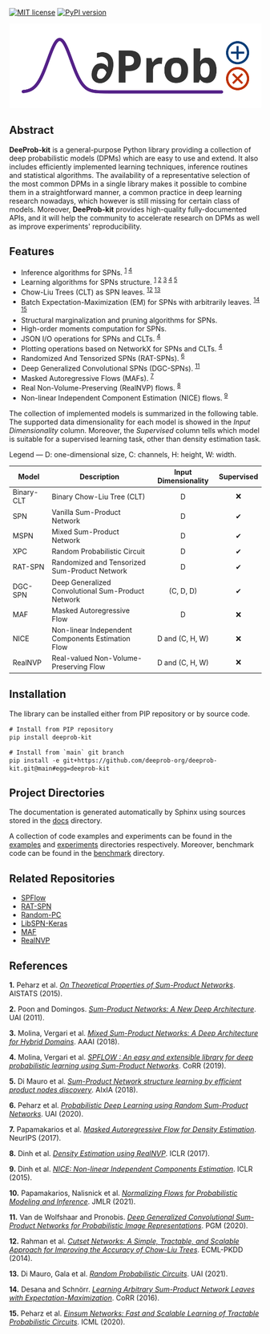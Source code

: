 [![MIT license](https://img.shields.io/badge/License-MIT-blue.svg)](https://lbesson.mit-license.org/)
[![PyPI version](https://badge.fury.io/py/deeprob-kit.svg)](https://badge.fury.io/py/deeprob-kit)

![Logo](docs/deeprob-logo.svg)

## Abstract

**DeeProb-kit** is a general-purpose Python library providing a collection of deep probabilistic models (DPMs) which
are easy to use and extend.
It also includes efficiently implemented learning techniques, inference routines and statistical algorithms.
The availability of a representative selection of the most common DPMs in a single library makes it possible to combine
them in a straightforward manner, a common practice in deep learning research nowadays, which however is still missing
for certain class of models. 
Moreover, **DeeProb-kit** provides high-quality fully-documented APIs, and it will help the community to accelerate research
on DPMs as well as improve experiments' reproducibility.

## Features

- Inference algorithms for SPNs. <sup>[1](#r1) [4](#r4)</sup>
- Learning algorithms for SPNs structure. <sup>[1](#r1) [2](#r2) [3](#r3) [4](#r4) [5](#r5)</sup>
- Chow-Liu Trees (CLT) as SPN leaves. <sup>[12](#r12) [13](#r13)</sup>
- Batch Expectation-Maximization (EM) for SPNs with arbitrarily leaves. <sup>[14](#r14) [15](#r15)</sup>
- Structural marginalization and pruning algorithms for SPNs.
- High-order moments computation for SPNs.
- JSON I/O operations for SPNs and CLTs. <sup>[4](#r4)</sup>
- Plotting operations based on NetworkX for SPNs and CLTs. <sup>[4](#r4)</sup>
- Randomized And Tensorized SPNs (RAT-SPNs). <sup>[6](#r6)</sup>
- Deep Generalized Convolutional SPNs (DGC-SPNs). <sup>[11](#r11)</sup>
- Masked Autoregressive Flows (MAFs). <sup>[7](#r7)</sup>
- Real Non-Volume-Preserving (RealNVP) flows. <sup>[8](#r8)</sup>
- Non-linear Independent Component Estimation (NICE) flows. <sup>[9](#r9)</sup>

The collection of implemented models is summarized in the following table.
The supported data dimensionality for each model is showed in the *Input Dimensionality* column.
Moreover, the *Supervised* column tells which model is suitable for a supervised learning task,
other than density estimation task.

Legend — D: one-dimensional size, C: channels, H: height, W: width.

| Model      | Description                                        | Input Dimensionality | Supervised |
|------------|----------------------------------------------------|:--------------------:|:----------:|
| Binary-CLT | Binary Chow-Liu Tree (CLT)                         |           D          |      ❌     |
| SPN        | Vanilla Sum-Product Network                        |           D          |      ✔     |
| MSPN       | Mixed Sum-Product Network                          |           D          |      ✔     |
| XPC        | Random Probabilistic Circuit                       |           D          |      ✔     |
| RAT-SPN    | Randomized and Tensorized Sum-Product Network      |           D          |      ✔     |
| DGC-SPN    | Deep Generalized Convolutional Sum-Product Network |       (C, D, D)      |      ✔     |
| MAF        | Masked Autoregressive Flow                         |           D          |      ❌     |
| NICE       | Non-linear Independent Components Estimation Flow  |   D and (C, H, W)    |      ❌     |
| RealNVP    | Real-valued Non-Volume-Preserving Flow             |   D and (C, H, W)    |      ❌     |

## Installation

The library can be installed either from PIP repository or by source code.
```shell
# Install from PIP repository
pip install deeprob-kit
```
```shell
# Install from `main` git branch
pip install -e git+https://github.com/deeprob-org/deeprob-kit.git@main#egg=deeprob-kit
```

## Project Directories

The documentation is generated automatically by Sphinx using sources stored in the [docs](docs) directory.

A collection of code examples and experiments can be found in the [examples](examples) and [experiments](experiments)
directories respectively.
Moreover, benchmark code can be found in the [benchmark](benchmark) directory.

## Related Repositories

- [SPFlow](https://github.com/SPFlow/SPFlow)
- [RAT-SPN](https://github.com/cambridge-mlg/RAT-SPN)
- [Random-PC](https://github.com/gengala/Random-Probabilistic-Circuits)
- [LibSPN-Keras](https://github.com/pronobis/libspn-keras)
- [MAF](https://github.com/gpapamak/maf)
- [RealNVP](https://github.com/chrischute/real-nvp)

## References

<b id="r1">1.</b> Peharz et al. [*On Theoretical Properties of Sum-Product Networks*][Peharz2015]. AISTATS (2015).

<b id="r2">2.</b> Poon and Domingos. [*Sum-Product Networks: A New Deep Architecture*][PoonDomingos2011]. UAI (2011).

<b id="r3">3.</b> Molina, Vergari et al. [*Mixed Sum-Product Networks: A Deep Architecture for Hybrid Domains*][MolinaVergari2018]. AAAI (2018).

<b id="r4">4.</b> Molina, Vergari et al. [*SPFLOW : An easy and extensible library for deep probabilistic learning using Sum-Product Networks*][MolinaVergari2019]. CoRR (2019).

<b id="r5">5.</b> Di Mauro et al. [*Sum-Product Network structure learning by efficient product nodes discovery*][DiMauro2018]. AIxIA (2018).

<b id="r6">6.</b> Peharz et al. [*Probabilistic Deep Learning using Random Sum-Product Networks*][Peharz2020a]. UAI (2020).

<b id="r7">7.</b> Papamakarios et al. [*Masked Autoregressive Flow for Density Estimation*][Papamakarios2017]. NeurIPS (2017).
   
<b id="r8">8.</b> Dinh et al. [*Density Estimation using RealNVP*][Dinh2017]. ICLR (2017).

<b id="r9">9.</b> Dinh et al. [*NICE: Non-linear Independent Components Estimation*][Dinh2015]. ICLR (2015).
   
<b id="r10">10.</b> Papamakarios, Nalisnick et al. [*Normalizing Flows for Probabilistic Modeling and Inference*][PapamakariosNalisnick2021]. JMLR (2021).
   
<b id="r11">11.</b> Van de Wolfshaar and Pronobis. [*Deep Generalized Convolutional Sum-Product Networks for Probabilistic Image Representations*][VanWolfshaarPronobis2020]. PGM (2020).

<b id="r12">12.</b> Rahman et al. [*Cutset Networks: A Simple, Tractable, and Scalable Approach for Improving the Accuracy of Chow-Liu Trees*][Rahman2014]. ECML-PKDD (2014).

<b id="r13">13.</b> Di Mauro, Gala et al. [*Random Probabilistic Circuits*][DiMauroGala2021]. UAI (2021).

<b id="r14">14.</b> Desana and Schnörr. [*Learning Arbitrary Sum-Product Network Leaves with Expectation-Maximization*][DesanaSchnörr2016]. CoRR (2016).
    
<b id="r15">15.</b> Peharz et al. [*Einsum Networks: Fast and Scalable Learning of Tractable Probabilistic Circuits*][Peharz2020b]. ICML (2020).

[Peharz2015]: http://proceedings.mlr.press/v38/peharz15.pdf
[PoonDomingos2011]: https://arxiv.org/pdf/1202.3732.pdf
[MolinaVergari2018]: https://www.aaai.org/ocs/index.php/AAAI/AAAI18/paper/viewFile/16865/16619
[MolinaVergari2019]: https://arxiv.org/pdf/1901.03704.pdf
[DiMauro2018]: http://www.di.uniba.it/~ndm/pubs/dimauro18ia.pdf
[Peharz2020a]: http://proceedings.mlr.press/v115/peharz20a/peharz20a.pdf
[Papamakarios2017]: https://proceedings.neurips.cc/paper/2017/file/6c1da886822c67822bcf3679d04369fa-Paper.pdf
[Dinh2017]: https://arxiv.org/pdf/1605.08803v3.pdf
[Dinh2015]: https://arxiv.org/pdf/1410.8516.pdf
[PapamakariosNalisnick2021]: https://www.jmlr.org/papers/volume22/19-1028/19-1028.pdf
[VanWolfshaarPronobis2020]: http://proceedings.mlr.press/v138/wolfshaar20a/wolfshaar20a.pdf
[Rahman2014]: https://link.springer.com/content/pdf/10.1007%2F978-3-662-44851-9_40.pdf
[DiMauroGala2021]: https://openreview.net/pdf?id=xzn1RVTCyB
[DesanaSchnörr2016]: https://arxiv.org/pdf/1604.07243.pdf
[Peharz2020b]: http://proceedings.mlr.press/v119/peharz20a/peharz20a.pdf
